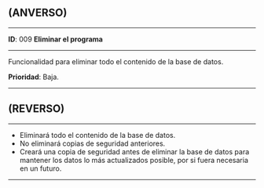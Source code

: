 ## (ANVERSO)
---

**ID**: 009 **Eliminar el programa**

---

Funcionalidad para eliminar todo el contenido de la base de datos.

**Prioridad**: Baja.

---

## (REVERSO)

---

* Eliminará todo el contenido de la base de datos.
* No eliminará copias de seguridad anteriores.
* Creará una copia de seguridad antes de eliminar la base de datos para mantener los datos lo más actualizados posible, por si fuera necesaria en un futuro.

---

